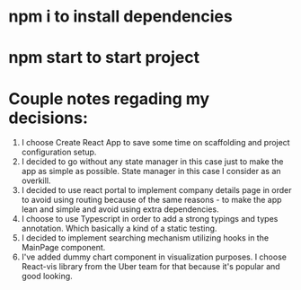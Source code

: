 # npm i to install dependencies
# npm start to start project

# Couple notes regading my decisions:
1. I choose Create React App to save some time on scaffolding and project configuration setup.
3. I decided to go without any state manager in this case just to make the app as simple as possible. State manager in this case I consider as an overkill.
4. I decided to use react portal to implement company details page in order to avoid using routing because of the same reasons - to make the app lean and simple and avoid using extra dependencies.
5. I choose to use Typescript in order to add a strong typings and types annotation. Which basically a kind of a static testing.
6. I decided to implement searching mechanism utilizing hooks in the MainPage component.
7. I've added dummy chart component in visualization purposes. I choose React-vis library from the Uber team for that because it's popular and good looking.
